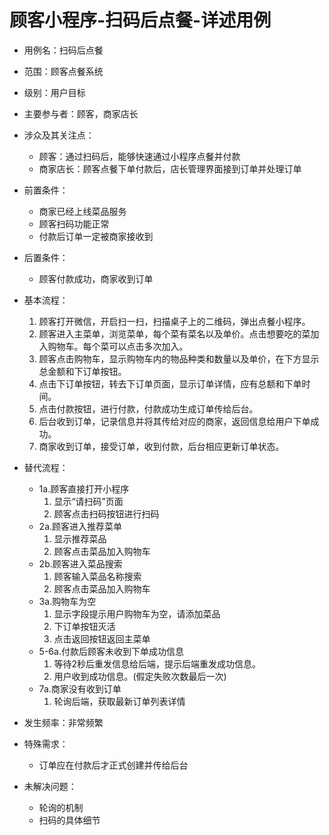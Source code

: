 # 顾客小程序-扫码后点餐-详述用例

- 用例名：扫码后点餐
- 范围：顾客点餐系统
- 级别：用户目标
- 主要参与者：顾客，商家店长
- 涉众及其关注点：
    - 顾客：通过扫码后，能够快速通过小程序点餐并付款
    - 商家店长：顾客点餐下单付款后，店长管理界面接到订单并处理订单
- 前置条件：
    - 商家已经上线菜品服务
    - 顾客扫码功能正常
    - 付款后订单一定被商家接收到
- 后置条件：
    - 顾客付款成功，商家收到订单
- 基本流程：

    1. 顾客打开微信，开启扫一扫，扫描桌子上的二维码，弹出点餐小程序。
    2. 顾客进入主菜单，浏览菜单，每个菜有菜名以及单价。点击想要吃的菜加入购物车。每个菜可以点击多次加入。
    3. 顾客点击购物车，显示购物车内的物品种类和数量以及单价，在下方显示总金额和下订单按钮。
    4. 点击下订单按钮，转去下订单页面，显示订单详情，应有总额和下单时间。
    5. 点击付款按钮，进行付款，付款成功生成订单传给后台。
    6. 后台收到订单，记录信息并将其传给对应的商家，返回信息给用户下单成功。
    7. 商家收到订单，接受订单，收到付款，后台相应更新订单状态。

- 替代流程：
    - 1a.顾客直接打开小程序
        1. 显示“请扫码”页面
        2. 顾客点击扫码按钮进行扫码
    - 2a.顾客进入推荐菜单
        1. 显示推荐菜品
        2. 顾客点击菜品加入购物车
    - 2b.顾客进入菜品搜索
        1. 顾客输入菜品名称搜索
        2. 顾客点击菜品加入购物车
    - 3a.购物车为空
        1. 显示字段提示用户购物车为空，请添加菜品
        2. 下订单按钮灭活
        3. 点击返回按钮返回主菜单
    - 5-6a.付款后顾客未收到下单成功信息
        1. 等待2秒后重发信息给后端，提示后端重发成功信息。
        2. 用户收到成功信息。(假定失败次数最后一次)
    - 7a.商家没有收到订单
        1. 轮询后端，获取最新订单列表详情
- 发生频率：非常频繁
- 特殊需求：
    - 订单应在付款后才正式创建并传给后台
- 未解决问题：
    - 轮询的机制
    - 扫码的具体细节